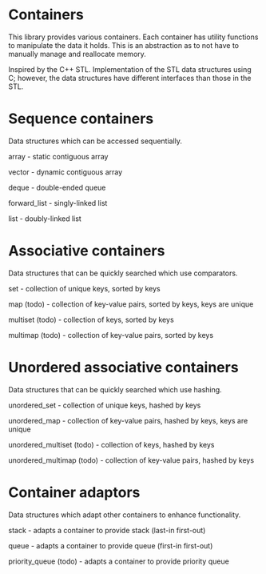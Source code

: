 # Containers
This library provides various containers. Each container has utility functions to manipulate the data it holds. This is an abstraction as to not have to manually manage and reallocate memory. 

Inspired by the C++ STL. Implementation of the STL data structures using C; however, the data structures have different interfaces than those in the STL.

# Sequence containers
Data structures which can be accessed sequentially.
<p> array - static contiguous array
<p> vector - dynamic contiguous array
<p> deque - double-ended queue
<p> forward_list - singly-linked list
<p> list - doubly-linked list

# Associative containers
Data structures that can be quickly searched which use comparators.
<p> set - collection of unique keys, sorted by keys
<p> map (todo) - collection of key-value pairs, sorted by keys, keys are unique
<p> multiset (todo) - collection of keys, sorted by keys
<p> multimap (todo) - collection of key-value pairs, sorted by keys

# Unordered associative containers
Data structures that can be quickly searched which use hashing.
<p> unordered_set - collection of unique keys, hashed by keys
<p> unordered_map - collection of key-value pairs, hashed by keys, keys are unique
<p> unordered_multiset (todo) - collection of keys, hashed by keys
<p> unordered_multimap (todo) - collection of key-value pairs, hashed by keys

# Container adaptors
Data structures which adapt other containers to enhance functionality.
<p> stack - adapts a container to provide stack (last-in first-out)
<p> queue - adapts a container to provide queue (first-in first-out)
<p> priority_queue (todo) - adapts a container to provide priority queue
